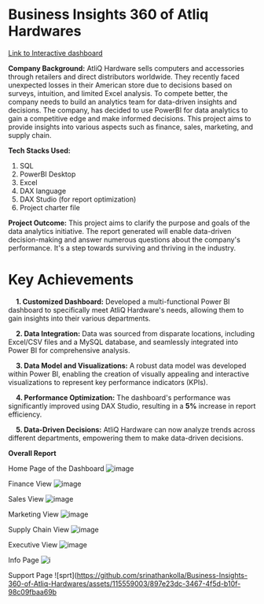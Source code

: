 # Business Insights 360 of Atliq Hardwares


[Link to Interactive dashboard](https://app.powerbi.com/view?r=eyJrIjoiMjEyOWMwZDktYTU3Yy00NzhiLTkzY2ItYmExNTQyNzJkNjdjIiwidCI6ImM2ZTU0OWIzLTVmNDUtNDAzMi1hYWU5LWQ0MjQ0ZGM1YjJjNCJ9)


**Company Background:**
AtliQ Hardware sells computers and accessories through retailers and direct distributors worldwide. They recently faced unexpected losses in their American store due to decisions based on surveys, 
intuition, and limited Excel analysis. To compete better, the company needs to build an analytics team for data-driven insights and decisions.
The company, has decided to use PowerBI for data analytics to gain a competitive edge and make informed decisions. 
This project aims to provide insights into various aspects such as finance, sales, marketing, and supply chain.

**Tech Stacks Used:**

1. SQL
2. PowerBI Desktop
3. Excel
4. DAX language
5. DAX Studio (for report optimization)
6. Project charter file


**Project Outcome:**
This project aims to clarify the purpose and goals of the data analytics initiative. The report generated will enable data-driven decision-making and answer numerous questions about the company's 
performance. It's a step towards surviving and thriving in the industry.

# Key Achievements

   &nbsp;&nbsp;&nbsp;&nbsp;**1. Customized Dashboard:** Developed a multi-functional Power BI dashboard to specifically meet AtliQ Hardware's needs, allowing them to gain insights into their various departments. 

   &nbsp;&nbsp;&nbsp;&nbsp;**2. Data Integration:** Data was sourced from disparate locations, including Excel/CSV files and a MySQL database, and seamlessly integrated into Power BI for comprehensive analysis.

   &nbsp;&nbsp;&nbsp;&nbsp;**3. Data Model and Visualizations:** A robust data model was developed within Power BI, enabling the creation of visually appealing and interactive visualizations to represent key performance indicators (KPIs).

   &nbsp;&nbsp;&nbsp;&nbsp;**4. Performance Optimization:** The dashboard's performance was significantly improved using DAX Studio, resulting in a **5%** increase in report efficiency.

   &nbsp;&nbsp;&nbsp;&nbsp;**5. Data-Driven Decisions:** AtliQ Hardware can now analyze trends across different departments, empowering them to make data-driven decisions.
   
**Overall Report**

Home Page of the Dashboard
![image](https://github.com/harshitha1201/business_insights/assets/97012127/418e71ea-c1bf-47ef-b973-efa00ed45a44)

Finance View
![image](https://github.com/harshitha1201/business_insights/assets/97012127/852bb666-4d94-45ba-80ea-fad31ccdb413)

Sales View
![image](https://github.com/harshitha1201/business_insights/assets/97012127/7195f87a-a378-47a3-a236-0f79654e0027)

Marketing View
![image](https://github.com/harshitha1201/business_insights/assets/97012127/f19772e9-024c-4e57-a9e3-4c601e5b6d12)

Supply Chain View
![image](https://github.com/harshitha1201/business_insights/assets/97012127/1ab963e8-d9b9-42a7-bf73-4b68ee720c0c)

Executive View
![image](https://github.com/harshitha1201/business_insights/assets/97012127/3c54d7f8-921a-43f0-bd35-a8be0610811c)



Info Page
![i](https://github.com/srinathankolla/Business-Insights-360-of-Atliq-Hardwares/assets/115559003/b75569d5-1d29-4373-9d20-a80638081dbd)

Support Page
![sprt](https://github.com/srinathankolla/Business-Insights-360-of-Atliq-Hardwares/assets/115559003/897e23dc-3467-4f5d-b10f-98c09fbaa69b
